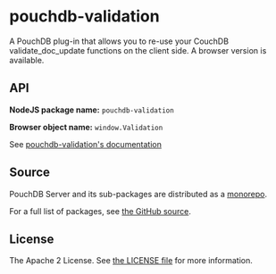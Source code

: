 pouchdb-validation
==================

A PouchDB plug-in that allows you to re-use your CouchDB
validate_doc_update functions on the client side. A browser version is
available.

API
---

**NodeJS package name:** `pouchdb-validation`

**Browser object name:** `window.Validation`

See [pouchdb-validation's documentation](http://pythonhosted.org/Python-PouchDB/js-plugins.html#pouchdb-validation-plug-in)

Source
------

PouchDB Server and its sub-packages are distributed as a [monorepo](https://github.com/babel/babel/blob/master/doc/design/monorepo.md).

For a full list of packages, see [the GitHub source](https://github.com/pouchdb/pouchdb-server/tree/master/packages/node_modules).

License
-------

The Apache 2 License. See [the LICENSE file](https://github.com/pouchdb/pouchdb-server/blob/master/LICENSE) for more information.
